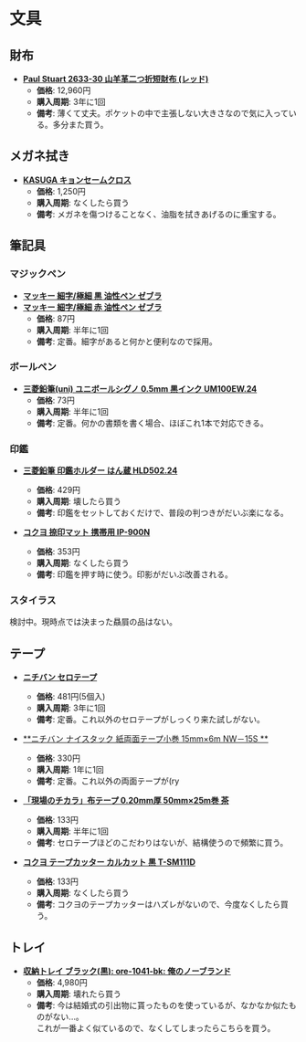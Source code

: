 文具
====

財布
----

- [**Paul Stuart 2633-30 山羊革二つ折短財布 (レッド)**](https://www.amazon.co.jp/dp/B018O3JJYW/)
  - **価格**: 12,960円
  - **購入周期**: 3年に1回
  - **備考**: 薄くて丈夫。ポケットの中で主張しない大きさなので気に入っている。多分また買う。

メガネ拭き
----

- [**KASUGA キョンセームクロス**](https://www.amazon.co.jp/dp/B003CEGISE/)
  - **価格**: 1,250円
  - **購入周期**: なくしたら買う
  - **備考**: メガネを傷つけることなく、油脂を拭きあげるのに重宝する。

筆記具
----

### マジックペン

- [**マッキー 細字/極細 黒 油性ペン ゼブラ**](https://lohaco.jp/product/177530/)
- [**マッキー 細字/極細 赤 油性ペン ゼブラ**](https://lohaco.jp/product/177549/)
  - **価格**: 87円
  - **購入周期**: 半年に1回
  - **備考**: 定番。細字があると何かと便利なので採用。

### ボールペン

- [**三菱鉛筆(uni) ユニボールシグノ 0.5mm 黒インク UM100EW.24**](https://lohaco.jp/product/824338/)
  - **価格**: 73円
  - **購入周期**: 半年に1回
  - **備考**: 定番。何かの書類を書く場合、ほぼこれ1本で対応できる。

### 印鑑
- [**三菱鉛筆 印鑑ホルダー はん蔵 HLD502.24**](https://lohaco.jp/product/828865/)
  - **価格**: 429円
  - **購入周期**: 壊したら買う
  - **備考**: 印鑑をセットしておくだけで、普段の判つきがだいぶ楽になる。

- [**コクヨ 捺印マット 携帯用 IP-900N**](https://www.amazon.co.jp/dp/B0012RAGBI/)
  - **価格**: 353円
  - **購入周期**: なくしたら買う
  - **備考**: 印鑑を押す時に使う。印影がだいぶ改善される。

### スタイラス

検討中。現時点では決まった贔屓の品はない。

テープ
----

- [**ニチバン セロテープ**](https://lohaco.jp/product/910516/)
  - **価格**: 481円(5個入)
  - **購入周期**: 3年に1回
  - **備考**: 定番。これ以外のセロテープがしっくり来た試しがない。


- [**ニチバン ナイスタック 紙両面テープ小巻 15mm×6m NW－15S **](https://www.amazon.co.jp/dp/B005J0YE4O/)
  - **価格**: 330円
  - **購入周期**: 1年に1回
  - **備考**: 定番。これ以外の両面テープが(ry


- [**「現場のチカラ」布テープ 0.20mm厚 50mm×25m巻 茶**](https://lohaco.jp/product/9438109/)
  - **価格**: 133円
  - **購入周期**: 半年に1回
  - **備考**: セロテープほどのこだわりはないが、結構使うので頻繁に買う。


- [**コクヨ テープカッター カルカット 黒 T-SM111D**](https://www.amazon.co.jp/dp/B0192M6C62/)
  - **価格**: 133円
  - **購入周期**: なくしたら買う
  - **備考**: コクヨのテープカッターはハズレがないので、今度なくしたら買う。


トレイ
----

- [**収納トレイ ブラック(黒): ore-1041-bk: 俺のノーブランド**](http://store.shopping.yahoo.co.jp/orebra/ore-1041-bk.html)
  - **価格**: 4,980円
  - **購入周期**: 壊れたら買う
  - **備考**: 今は結婚式の引出物に貰ったものを使っているが、なかなか似たものがない...。  
  これが一番よく似ているので、なくしてしまったらこちらを買う。
